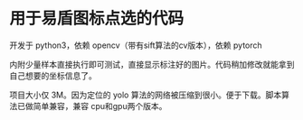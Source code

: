 # 用于易盾图标点选的代码

开发于 python3，依赖 opencv（带有sift算法的cv版本），依赖 pytorch

内附少量样本直接执行即可测试，直接显示标注好的图片。代码稍加修改就能拿到自己想要的坐标信息了。

项目大小仅 3M。因为定位的 yolo 算法的网络被压缩到很小。便于下载。脚本算法已做简单兼容，兼容 cpu和gpu两个版本。